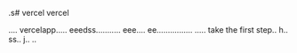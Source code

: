 .s# vercel
vercel

....
vercelapp.....
eeedss...........
eee....
 ee................
.....
 take the first step..
h..
ss..
j..
..
